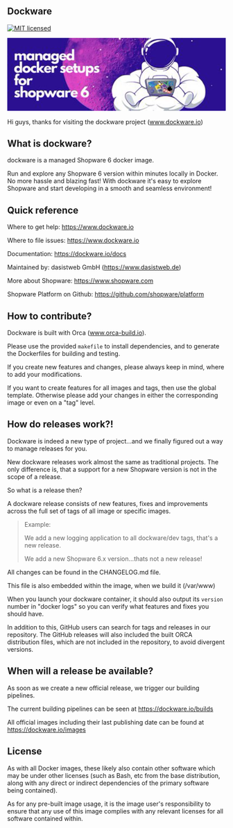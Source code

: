 ## Dockware

[![MIT licensed](https://img.shields.io/github/license/dockware/dockware.svg?style=flat-square)](https://github.com/dockware/dockware/blob/master/LICENSE)

![Shopware 6 Preview](./header.jpg)


Hi guys,
thanks for visiting the dockware project (www.dockware.io)



## What is dockware?
dockware is a managed Shopware 6 docker image.

Run and explore any Shopware 6 version within minutes locally in Docker. 
No more hassle and blazing fast!
With dockware it's easy to explore Shopware and start developing in a smooth and seamless environment!


## Quick reference
Where to get help: https://www.dockware.io

Where to file issues: https://www.dockware.io

Documentation: https://dockware.io/docs

Maintained by: dasistweb GmbH (https://www.dasistweb.de)

More about Shopware: https://www.shopware.com

Shopware Platform on Github: https://github.com/shopware/platform


## How to contribute?
Dockware is built with Orca (www.orca-build.io).

Please use the provided `makefile` to install dependencies, and to generate
the Dockerfiles for building and testing.

If you create new features and changes, please always keep in mind, where to add
your modifications. 

If you want to create features for all images and tags, then use the global template.
Otherwise please add your changes in either the corresponding image or even on a "tag" level.


## How do releases work?!
Dockware is indeed a new type of project...and we finally figured out a way to manage releases for you.

New dockware releases work almost the same as traditional projects.
The only difference is, that a support for a new Shopware version is not in the scope of a release.

So what is a release then?

A dockware release consists of new features, fixes and improvements across the full set of
tags of all image or specific images.

> Example:
>
> We add a new logging application to all dockware/dev tags, that's a new release.
>
> We add a new Shopware 6.x version...thats not a new release!


All changes can be found in the CHANGELOG.md file.

This file is also embedded within the image, when we build it (/var/www)

When you launch your dockware container, it should also output its `version` number in "docker logs"
so you can verify what features and fixes you should have.

In addition to this, GitHub users can search for tags and releases in our repository.
The GitHub releases will also included the built ORCA distribution files, which are
not included in the repository, to avoid divergent versions.

## When will a release be available?
As soon as we create a new official release, we trigger our building pipelines.

The current building pipelines can be seen at https://dockware.io/builds

All official images including their last publishing date can be found at https://dockware.io/images



## License
As with all Docker images, these likely also contain other software which may be under other licenses (such as Bash, etc from the base distribution, along with any direct or indirect dependencies of the primary software being contained).

As for any pre-built image usage, it is the image user's responsibility to ensure that any use of this image complies with any relevant licenses for all software contained within.